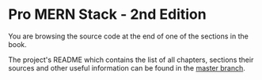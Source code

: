 # Pro MERN Stack - 2nd Edition

You are browsing the source code at the end of one of the sections in the book.

The project's README which contains the list of all chapters, sections
their sources and other useful information can be found in the
[master branch](https://github.com/vasansr/pro-mern-stack-2).
